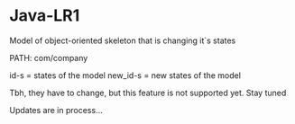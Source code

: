 # Java-LR1
Model of object-oriented skeleton that is changing it`s states

PATH: com/company

id-s = states of the model
new_id-s = new states of the model

Tbh, they have to change, but this feature is not supported yet. Stay tuned

Updates are in process...
